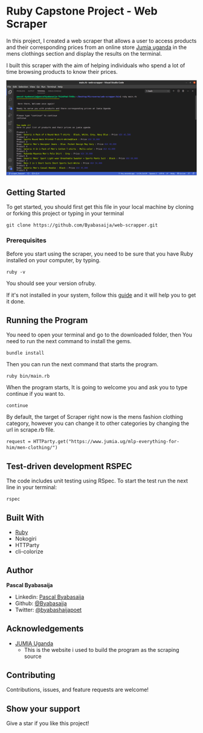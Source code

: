 #  Ruby Capstone Project - Web Scraper
In this project, I created a web scraper that allows a user to access products and their corresponding prices from an online store [Jumia uganda](https://www.jumia.ug/mlp-everything-for-him/men-clothing/) in the mens clothings section and display the results on the terminal.
 
I built this scraper with the aim of helping individuals  who spend a lot of time browsing products to know their prices.

![screenshoot](scraperr.png)

## Getting Started

To get started, you should first get this file in your local machine by cloning or forking this project or typing in your terminal
 
```
git clone https://github.com/Byabasaija/web-scrapper.git
```

### Prerequisites

Before you start using the scraper, you need to be sure that you have Ruby installed on your computer, by typing.

```
ruby -v
```

You should see your version ofruby.

If it's not installed in your system, follow this [guide](https://www.ruby-lang.org/en/documentation/installation/) and it will help you to get it done.


## Running the Program 

You need to open your terminal and go to the downloaded folder, then You need to run the next command to install the gems.

```
bundle install
```

Then you can run the next command that starts the program.

```
ruby bin/main.rb
```

When the program starts, It is going to welcome you and ask you to type continue if you want to.

```
continue
```
By default, the target of Scraper right now is the mens fashion clothing category, however you can change it to other categories by changing the url in scrape.rb file.

```
request = HTTParty.get("https://www.jumia.ug/mlp-everything-for-him/men-clothing/")
```

## Test-driven development RSPEC

The code includes unit testing using RSpec. To start the test run the next line in your terminal:

```
rspec
```

## Built With

* [Ruby](https://www.ruby-lang.org)
* Nokogiri
* HTTParty
* cli-colorize


## Author

**Pascal Byabasaija**
- Linkedin: [Pascal Byabasaija](https://www.linkedin.com/in/pascal-byabasaija-80578814b/)
- Github: [@Byabasaija](https://github.com/Byabasaija)
- Twitter: [@byabashaijapoet](https://twitter.com/byabashaijapoet)


## Acknowledgements
* [JUMIA Uganda](https://www.jumia.ug/mlp-everything-for-him/men-clothing/)
  - This is the website i used to build the program as the scraping source
## Contributing

Contributions, issues, and feature requests are welcome!


## Show your support

Give a star if you like this project!

